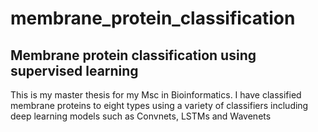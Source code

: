 # membrane_protein_classification
## Membrane protein classification using supervised learning

This is my master thesis for my Msc in Bioinformatics.
I have classified membrane proteins to eight types using a variety of classifiers including deep learning models such as Convnets, LSTMs and Wavenets


